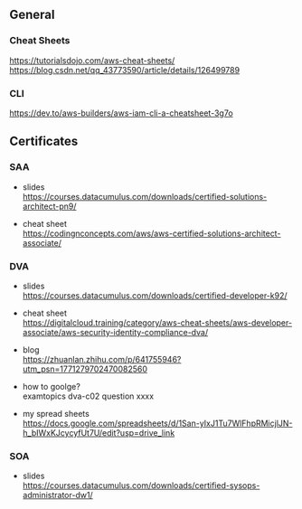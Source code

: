 ## General
### Cheat Sheets
https://tutorialsdojo.com/aws-cheat-sheets/  
https://blog.csdn.net/qq_43773590/article/details/126499789

### CLI
https://dev.to/aws-builders/aws-iam-cli-a-cheatsheet-3g7o

## Certificates
### SAA
- slides      
  https://courses.datacumulus.com/downloads/certified-solutions-architect-pn9/
  
- cheat sheet  
  https://codingnconcepts.com/aws/aws-certified-solutions-architect-associate/  


### DVA
- slides  
  https://courses.datacumulus.com/downloads/certified-developer-k92/
  
- cheat sheet   
  https://digitalcloud.training/category/aws-cheat-sheets/aws-developer-associate/aws-security-identity-compliance-dva/

- blog  
  https://zhuanlan.zhihu.com/p/641755946?utm_psn=1771279702470082560

- how to goolge?  
  examtopics dva-c02 question xxxx

- my spread sheets  
  https://docs.google.com/spreadsheets/d/1San-yIxJ1Tu7WlFhpRMicjlJN-h_bIWxKJcycyfUt7U/edit?usp=drive_link


### SOA
- slides  
  https://courses.datacumulus.com/downloads/certified-sysops-administrator-dw1/
